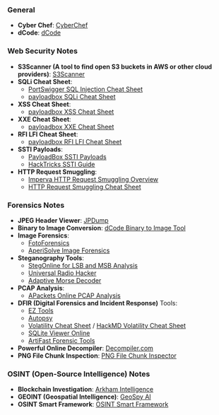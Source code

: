 ### General
- **Cyber Chef**: [CyberChef](https://gchq.github.io/CyberChef/)
- **dCode**: [dCode](https://www.dcode.fr/)

### Web Security Notes

- **S3Scanner (A tool to find open S3 buckets in AWS or other cloud providers)**: [S3Scanner](https://github.com/sa7mon/S3Scanner)
- **SQLi Cheat Sheet**:
  - [PortSwigger SQL Injection Cheat Sheet](https://portswigger.net/web-security/sql-injection/cheat-sheet)
  - [payloadbox SQLi Cheat Sheet](https://github.com/payloadbox/sql-injection-payload-list)
- **XSS Cheat Sheet**:
  - [payloadbox XSS Cheat Sheet](https://github.com/payloadbox/xss-payload-list)
- **XXE Cheat Sheet**:
  - [payloadbox XXE Cheat Sheet](https://github.com/payloadbox/xxe-injection-payload-list)
- **RFI LFI Cheat Sheet**:
  - [payloadbox RFI LFI Cheat Sheet](https://github.com/payloadbox/rfi-lfi-payload-list)
- **SSTI Payloads**:
  - [PayloadBox SSTI Payloads](https://github.com/payloadbox/ssti-payloads)
  - [HackTricks SSTI Guide](https://book.hacktricks.xyz/pentesting-web/ssti-server-side-template-injection)
- **HTTP Request Smuggling**:
  - [Imperva HTTP Request Smuggling Overview](https://www.imperva.com/learn/application-security/http-request-smuggling/)
  - [HTTP Request Smuggling Cheat Sheet](https://0xn3va.gitbook.io/cheat-sheets/web-application/http-request-smuggling)

### Forensics Notes

- **JPEG Header Viewer**: [JPDump](https://cyber.meme.tips/jpdump/#)
- **Binary to Image Conversion**: [dCode Binary to Image Tool](https://www.dcode.fr/binary-image)
- **Image Forensics**:
  - [FotoForensics](https://fotoforensics.com/)
  - [AperiSolve Image Forensics](https://aperisolve.com/)
- **Steganography Tools**:
  - [StegOnline for LSB and MSB Analysis](https://georgeom.net/StegOnline/image)
  - [Universal Radio Hacker](https://github.com/jopohl/urh)
  - [Adaptive Morse Decoder](https://morsecode.world/international/decoder/audio-decoder-adaptive.html)
- **PCAP Analysis**:
  - [APackets Online PCAP Analysis](https://apackets.com/)
- **DFIR (Digital Forensics and Incident Response)** Tools:
  - [EZ Tools](https://ericzimmerman.github.io/#!index.md)
  - [Autopsy](https://www.autopsy.com/)
  - [Volatility Cheat Sheet](https://blog.onfvp.com/post/volatility-cheatsheet/) / [HackMD Volatility Cheat Sheet](https://hackmd.io/@TuX-/BymMpKd0s)
  - [SQLite Viewer Online](https://sqliteviewer.app/)
  - [ArtiFast Forensic Tools](https://forensafe.com/free.html)
- **Powerful Online Decompiler**: [Decompiler.com](https://decompiler.com/)
- **PNG File Chunk Inspection**: [PNG File Chunk Inspector](https://www.nayuki.io/page/png-file-chunk-inspector)

### OSINT (Open-Source Intelligence) Notes

- **Blockchain Investigation**: [Arkham Intelligence](https://www.arkhamintelligence.com/)
- **GEOINT (Geospatial Intelligence)**: [GeoSpy AI](https://geospy.ai/)
- **OSINT Smart Framework**: [OSINT Smart Framework](https://start.me/p/lL98AO/osint-smart-framework)
